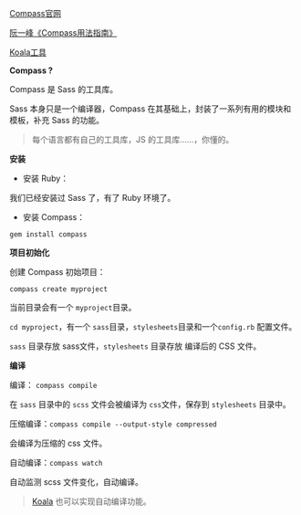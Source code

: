 [Compass官网](http://compass-style.org/)

[阮一峰《Compass用法指南》](http://www.ruanyifeng.com/blog/2012/11/compass.html)

[Koala工具](http://koala-app.com/)

**Compass ?**

Compass 是 Sass 的工具库。

Sass 本身只是一个编译器，Compass 在其基础上，封装了一系列有用的模块和模板，补充 Sass 的功能。

> 每个语言都有自己的工具库，JS 的工具库……，你懂的。

**安装**

- 安装 Ruby：

我们已经安装过 Sass 了，有了 Ruby 环境了。

- 安装 Compass：

`gem install compass`

**项目初始化**

创建 Compass 初始项目：

`compass create myproject`

当前目录会有一个 `myproject`目录。

`cd myproject`，有一个 `sass`目录，`stylesheets`目录和一个`config.rb` 配置文件。

`sass` 目录存放 sass文件，`stylesheets` 目录存放 编译后的 CSS 文件。

**编译**

编译： `compass compile`

在 `sass` 目录中的 `scss` 文件会被编译为 `css`文件，保存到 `stylesheets` 目录中。

压缩编译：`compass compile --output-style compressed`

会编译为压缩的 css 文件。

自动编译：`compass watch`

自动监测 scss 文件变化，自动编译。

> [Koala](http://koala-app.com/) 也可以实现自动编译功能。





